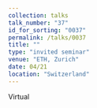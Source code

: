 ```yaml
---
collection: talks
talk_number: "37"
id_for_sorting: "0037"
permalink: /talks/0037
title: "" 
type: "invited seminar"
venue: "ETH, Zurich"
date: 04/21
location: "Switzerland"
---
```


Virtual
